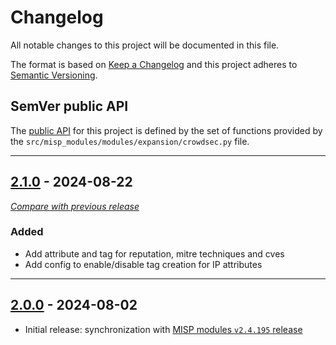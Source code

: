 # Changelog
All notable changes to this project will be documented in this file.

The format is based on [Keep a Changelog](https://keepachangelog.com/en/) and this project adheres to [Semantic Versioning](https://semver.org/spec/v2.0.0.html).

## SemVer public API

The [public API](https://semver.org/spec/v2.0.0.html#spec-item-1)  for this project is defined by the set of functions provided by the `src/misp_modules/modules/expansion/crowdsec.py` file.

---


## [2.1.0](https://github.com/crowdsecurity/cs-misp-module/releases/tag/v2.1.0) - 2024-08-22
[_Compare with previous release_](https://github.com/crowdsecurity/cs-misp-module/compare/v2.0.0...v2.1.0)

### Added

- Add attribute and tag for reputation, mitre techniques and cves
- Add config to enable/disable tag creation for IP attributes

---

## [2.0.0](https://github.com/crowdsecurity/cs-misp-module/releases/tag/v2.0.0) - 2024-08-02

- Initial release: synchronization with [MISP modules `v2.4.195` release](https://github.com/MISP/misp-modules/releases/tag/v2.4.195)

